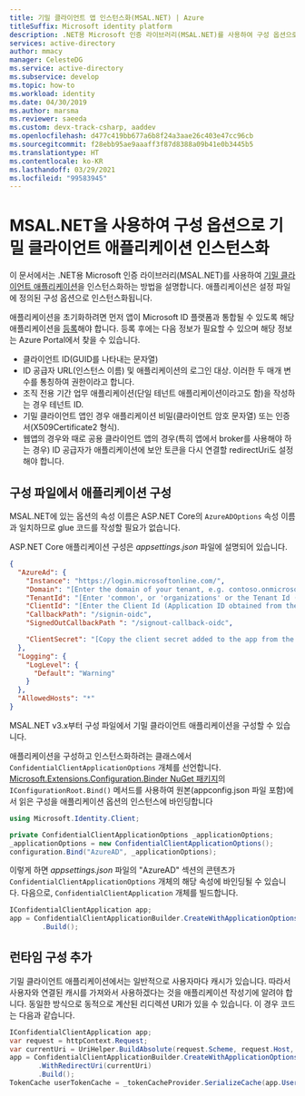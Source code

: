```yaml
---
title: 기밀 클라이언트 앱 인스턴스화(MSAL.NET) | Azure
titleSuffix: Microsoft identity platform
description: .NET용 Microsoft 인증 라이브러리(MSAL.NET)를 사용하여 구성 옵션으로 기밀 클라이언트 애플리케이션을 인스턴스화하는 방법을 알아봅니다.
services: active-directory
author: mmacy
manager: CelesteDG
ms.service: active-directory
ms.subservice: develop
ms.topic: how-to
ms.workload: identity
ms.date: 04/30/2019
ms.author: marsma
ms.reviewer: saeeda
ms.custom: devx-track-csharp, aaddev
ms.openlocfilehash: d477c419bb677a6b8f24a3aae26c403e47cc96cb
ms.sourcegitcommit: f28ebb95ae9aaaff3f87d8388a09b41e0b3445b5
ms.translationtype: HT
ms.contentlocale: ko-KR
ms.lasthandoff: 03/29/2021
ms.locfileid: "99583945"
---
```

# <a name="instantiate-a-confidential-client-application-with-configuration-options-using-msalnet"></a>MSAL.NET을 사용하여 구성 옵션으로 기밀 클라이언트 애플리케이션 인스턴스화

이 문서에서는 .NET용 Microsoft 인증 라이브러리(MSAL.NET)를 사용하여 [기밀 클라이언트 애플리케이션](msal-client-applications.md)을 인스턴스화하는 방법을 설명합니다.  애플리케이션은 설정 파일에 정의된 구성 옵션으로 인스턴스화됩니다.

애플리케이션을 초기화하려면 먼저 앱이 Microsoft ID 플랫폼과 통합될 수 있도록 해당 애플리케이션을 [등록](quickstart-register-app.md)해야 합니다. 등록 후에는 다음 정보가 필요할 수 있으며 해당 정보는 Azure Portal에서 찾을 수 있습니다.

- 클라이언트 ID(GUID를 나타내는 문자열)
- ID 공급자 URL(인스턴스 이름) 및 애플리케이션의 로그인 대상. 이러한 두 매개 변수를 통칭하여 권한이라고 합니다.
- 조직 전용 기간 업무 애플리케이션(단일 테넌트 애플리케이션이라고도 함)을 작성하는 경우 테넌트 ID.
- 기밀 클라이언트 앱인 경우 애플리케이션 비밀(클라이언트 암호 문자열) 또는 인증서(X509Certificate2 형식).
- 웹앱의 경우와 때로 공용 클라이언트 앱의 경우(특히 앱에서 broker를 사용해야 하는 경우) ID 공급자가 애플리케이션에 보안 토큰을 다시 연결할 redirectUri도 설정해야 합니다.

## <a name="configure-the-application-from-the-config-file"></a>구성 파일에서 애플리케이션 구성
MSAL.NET에 있는 옵션의 속성 이름은 ASP.NET Core의 `AzureADOptions` 속성 이름과 일치하므로 glue 코드를 작성할 필요가 없습니다.

ASP.NET Core 애플리케이션 구성은 *appsettings.json* 파일에 설명되어 있습니다.

```json
{
  "AzureAd": {
    "Instance": "https://login.microsoftonline.com/",
    "Domain": "[Enter the domain of your tenant, e.g. contoso.onmicrosoft.com]",
    "TenantId": "[Enter 'common', or 'organizations' or the Tenant Id (Obtained from the Azure portal. Select 'Endpoints' from the 'App registrations' blade and use the GUID in any of the URLs), e.g. da41245a5-11b3-996c-00a8-4d99re19f292]",
    "ClientId": "[Enter the Client Id (Application ID obtained from the Azure portal), e.g. ba74781c2-53c2-442a-97c2-3d60re42f403]",
    "CallbackPath": "/signin-oidc",
    "SignedOutCallbackPath ": "/signout-callback-oidc",

    "ClientSecret": "[Copy the client secret added to the app from the Azure portal]"
  },
  "Logging": {
    "LogLevel": {
      "Default": "Warning"
    }
  },
  "AllowedHosts": "*"
}
```

MSAL.NET v3.x부터 구성 파일에서 기밀 클라이언트 애플리케이션을 구성할 수 있습니다.

애플리케이션을 구성하고 인스턴스화하려는 클래스에서 `ConfidentialClientApplicationOptions` 개체를 선언합니다.  [Microsoft.Extensions.Configuration.Binder NuGet 패키지](https://www.nuget.org/packages/Microsoft.Extensions.Configuration.Binder)의 `IConfigurationRoot.Bind()` 메서드를 사용하여 원본(appconfig.json 파일 포함)에서 읽은 구성을 애플리케이션 옵션의 인스턴스에 바인딩합니다

```csharp
using Microsoft.Identity.Client;

private ConfidentialClientApplicationOptions _applicationOptions;
_applicationOptions = new ConfidentialClientApplicationOptions();
configuration.Bind("AzureAD", _applicationOptions);
```

이렇게 하면 *appsettings.json* 파일의 "AzureAD" 섹션의 콘텐츠가 `ConfidentialClientApplicationOptions` 개체의 해당 속성에 바인딩될 수 있습니다.  다음으로, `ConfidentialClientApplication` 개체를 빌드합니다.

```csharp
IConfidentialClientApplication app;
app = ConfidentialClientApplicationBuilder.CreateWithApplicationOptions(_applicationOptions)
        .Build();
```

## <a name="add-runtime-configuration"></a>런타임 구성 추가
기밀 클라이언트 애플리케이션에서는 일반적으로 사용자마다 캐시가 있습니다. 따라서 사용자와 연결된 캐시를 가져와서 사용하겠다는 것을 애플리케이션 작성기에 알려야 합니다. 동일한 방식으로 동적으로 계산된 리디렉션 URI가 있을 수 있습니다. 이 경우 코드는 다음과 같습니다.

```csharp
IConfidentialClientApplication app;
var request = httpContext.Request;
var currentUri = UriHelper.BuildAbsolute(request.Scheme, request.Host, request.PathBase, _azureAdOptions.CallbackPath ?? string.Empty);
app = ConfidentialClientApplicationBuilder.CreateWithApplicationOptions(_applicationOptions)
       .WithRedirectUri(currentUri)
       .Build();
TokenCache userTokenCache = _tokenCacheProvider.SerializeCache(app.UserTokenCache,httpContext, claimsPrincipal);
```

